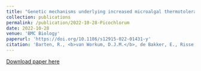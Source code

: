 ```yaml
---
title: "Genetic mechanisms underlying increased microalgal thermotolerance, maximal growth rate, and yield on light following adaptive laboratory evolution"
collection: publications
permalink: /publication/2022-10-28-Picochlorum
date: 2022-10-28
venue: 'BMC Biology'
paperurl: 'https://doi.org/10.1186/s12915-022-01431-y'
citation: 'Barten, R., <b>van Workum, D.J.M.</b>, de Bakker, E., Risse, J., Kleisman, M., Navalho, S., ... & Barbosa, M.J. (2022). Genetic mechanisms underlying increased microalgal thermotolerance, maximal growth rate, and yield on light following adaptive laboratory evolution. <i>BMC biology, 20</i>(1), 242.'
---
```

[Download paper here](https://doi.org/10.1186/s12915-022-01431-y)
